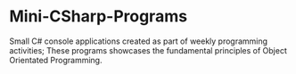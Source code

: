 # Mini-CSharp-Programs
Small C# console applications created as part of weekly programming activities; These programs showcases the fundamental principles of Object Orientated Programming.
